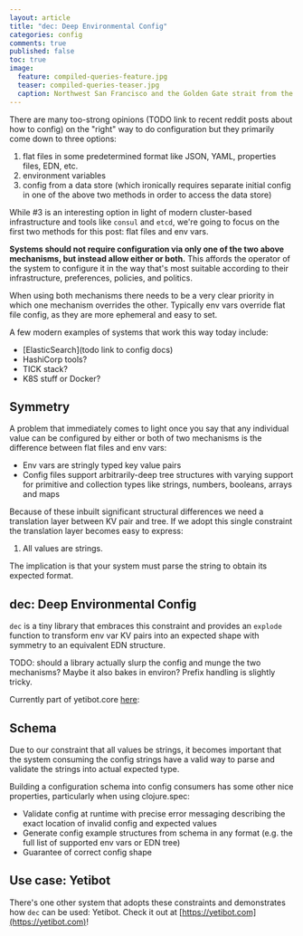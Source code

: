 ```yaml
---
layout: article
title: "dec: Deep Environmental Config"
categories: config
comments: true
published: false
toc: true
image:
  feature: compiled-queries-feature.jpg
  teaser: compiled-queries-teaser.jpg
  caption: Northwest San Francisco and the Golden Gate strait from the Hamon Observation Tower at de Young Museum. February 2017
---
```


There are many too-strong opinions (TODO link to recent reddit posts about how
to config) on the "right" way to do configuration but they primarily come down
to three options:

1. flat files in some predetermined format like JSON, YAML, properties files,
   EDN, etc.
1. environment variables
1. config from a data store (which ironically requires separate initial config
   in one of the above two methods in order to access the data store)

While #3 is an interesting option in light of modern cluster-based infrastructure
and tools like `consul` and `etcd`, we're going to focus on the first two
methods for this post: flat files and env vars.

**Systems should not require configuration via only one of the two above
mechanisms, but instead allow either or both.** This affords the operator of the
system to configure it in the way that's most suitable according to their
infrastructure, preferences, policies, and politics.

When using both mechanisms there needs to be a very clear priority in which one
mechanism overrides the other. Typically env vars override flat file config, as
they are more ephemeral and easy to set.

A few modern examples of systems that work this way today include:

- [ElasticSearch](todo link to config docs)
- HashiCorp tools?
- TICK stack?
- K8S stuff or Docker?

## Symmetry

A problem that immediately comes to light once you say that any individual value
can be configured by either or both of two mechanisms is the difference between
flat files and env vars:

- Env vars are stringly typed key value pairs
- Config files support arbitrarily-deep tree structures with varying support for
  primitive and collection types like strings, numbers, booleans, arrays and
  maps

Because of these inbuilt significant structural differences we need a
translation layer between KV pair and tree. If we adopt this single constraint
the translation layer becomes easy to express:

1. All values are strings.

The implication is that your system must parse the string to obtain its expected
format.

## dec: Deep Environmental Config

`dec` is a tiny library that embraces this constraint and provides an
`explode` function to transform env var KV pairs into an expected shape with
symmetry to an equivalent EDN structure.

TODO: should a library actually slurp the config and munge the two mechanisms?
Maybe it also bakes in environ?
Prefix handling is slightly tricky.

Currently part of yetibot.core
[here](https://github.com/yetibot/yetibot.core/blob/4b607726bae926de31a48bb8a05e7345a8668484/src/yetibot/core/config.clj#L19-L47):

## Schema

Due to our constraint that all values be strings, it becomes important that
the system consuming the config strings have a valid way to parse and validate
the strings into actual expected type.

Building a configuration schema into config consumers has some other nice
properties, particularly when using clojure.spec:

- Validate config at runtime with precise error messaging describing the exact
  location of invalid config and expected values
- Generate config example structures from schema in any format (e.g. the full
  list of supported env vars or EDN tree)
- Guarantee of correct config shape

## Use case: Yetibot

There's one other system that adopts these constraints and demonstrates how
`dec` can be used: Yetibot. Check it out at
[https://yetibot.com](https://yetibot.com)!

